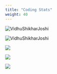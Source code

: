 ```yaml
---
title: "Coding Stats"
weight: 40
---
```


<p align="left"> <img src="https://github-readme-stats.vercel.app/api?username=misanthropicdeity&show_icons=true&theme=gotham&count_private=true" alt="VidhuShikharJoshi" />


<p align="left"> <img src="https://github-readme-stats.vercel.app/api/top-langs/?username=misanthropicdeity&layout=compact&theme=gotham" alt="VidhuShikharJoshi" />

<p align = "left"><img src = "https://github-readme-stats.vercel.app/api/wakatime?username=deity&theme=gotham" />

<p align = "left"> <img src = "https://img.shields.io/badge/dynamic/json?&color=1f8acb&logo=codeforces&label=Codeforces&url=https://competitive-coding-api.herokuapp.com/api/codeforces/deity_31&query=%24.rating&prefix=Rating%20&style=for-the-badge&cacheSeconds=86400" />

<p align = "left"><img src = "https://img.shields.io/badge/dynamic/json?label=CodeChef&query=%24.rating&url=https://competitive-coding-api.herokuapp.com/api/codechef/deity_31&prefix=Rating%20&logo=codechef&logoColor=f5f5dc&labelColor=7b5e47&style=for-the-badge&cacheSeconds=86400" />
